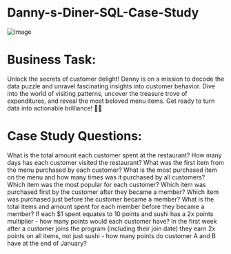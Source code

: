 # Danny-s-Diner-SQL-Case-Study

![image](https://github.com/jyotiprasadkurmi/Danny-s-Diner-SQL-Case-Study/assets/154520350/ef922bac-2c45-4475-a2f2-09ce996408ab)

# Business Task:

Unlock the secrets of customer delight! Danny is on a mission to decode the data puzzle and unravel fascinating insights into customer behavior. Dive into the world of visiting patterns, uncover the treasure trove of expenditures, and reveal the most beloved menu items. Get ready to turn data into actionable brilliance! 🚀💡

# Case Study Questions:
What is the total amount each customer spent at the restaurant?
How many days has each customer visited the restaurant?
What was the first item from the menu purchased by each customer?
What is the most purchased item on the menu and how many times was it purchased by all customers?
Which item was the most popular for each customer?
Which item was purchased first by the customer after they became a member?
Which item was purchased just before the customer became a member?
What is the total items and amount spent for each member before they became a member?
If each $1 spent equates to 10 points and sushi has a 2x points multiplier - how many points would each customer have?
In the first week after a customer joins the program (including their join date) they earn 2x points on all items, not just sushi - how many points do customer A and B have at the end of January?

